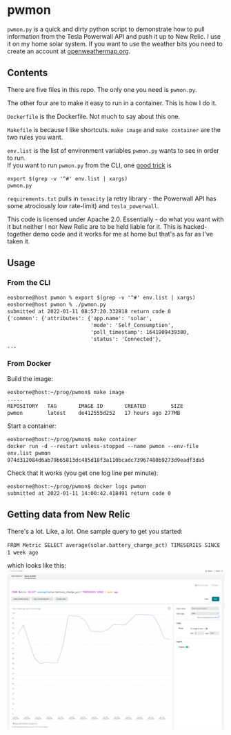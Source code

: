 # pwmon

`pwmon.py` is a quick and dirty python script to demonstrate how to pull information from the Tesla Powerwall API and push it up to New Relic. I use it on my home solar system. If you want to use the weather bits you need to create an account at [openweathermap.org](https://openweathermap.org/).  

## Contents
There are five files in this repo.  The only one you need is `pwmon.py`.

The other four are to make it easy to run in a container. This is how I do it.

`Dockerfile` is the Dockerfile. Not much to say about this one.

`Makefile` is because I like shortcuts.  `make image` and `make container` are the two rules you want.

`env.list` is the list of environment variables `pwmon.py` wants to see in order to run.  
If you want to run `pwmon.py` from the CLI, one [good trick](https://stackoverflow.com/q/19331497) is

```
export $(grep -v '^#' env.list | xargs)
pwmon.py
```

`requirements.txt` pulls in `tenacity` (a retry library - the Powerwall API has some atrociously low rate-limit) and `tesla_powerwall`.


This code is licensed under Apache 2.0. Essentially - do what you want with it but neither I nor New Relic are to be held liable for it. This is hacked-together demo code and it works for me at home but that's as far as I've taken it. 


## Usage
### From the CLI

```
eosborne@host pwmon % export $(grep -v '^#' env.list | xargs)
eosborne@host pwmon % ./pwmon.py
submitted at 2022-01-11 08:57:20.332818 return code 0
{'common': {'attributes': {'app.name': 'solar',
                           'mode': 'Self_Consumption',
                           'poll_timestamp': 1641909439380,
                           'status': 'Connected'},
...
```


### From Docker

Build the image:
```
eosborne@host:~/prog/pwmon$ make image
.....
REPOSITORY   TAG       IMAGE ID       CREATED        SIZE
pwmon        latest    de412555d252   17 hours ago 277MB                                                                                                                                      
```

Start a container:
```
eosborne@host:~/prog/pwmon$ make container
docker run -d --restart unless-stopped --name pwmon --env-file env.list pwmon
974d312084d6ab79b65813dc485d18f3a110bcadc73967480b9273d9eadf3da5
```

Check that it works (you get one log line per minute):

```
eosborne@host:~/prog/pwmon$ docker logs pwmon
submitted at 2022-01-11 14:00:42.418491 return code 0
```

## Getting data from New Relic
There's a lot.  Like, a lot.  One sample query to get you started:

`FROM Metric SELECT average(solar.battery_charge_pct) TIMESERIES SINCE 1 week ago`

which looks like this:
![battery charge query](images/charge_pct.png)